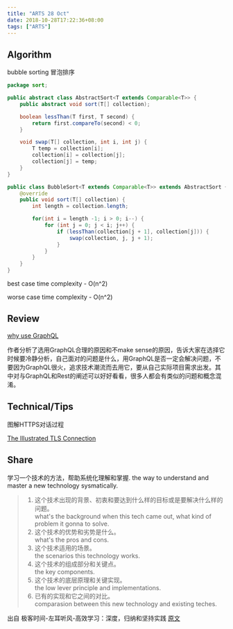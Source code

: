 ```yaml
---
title: "ARTS 28 Oct"
date: 2018-10-28T17:22:36+08:00
tags: ["ARTS"]
---
```


## Algorithm
bubble sorting 冒泡排序

``` java
package sort;

public abstract class AbstractSort<T extends Comparable<T>> {
    public abstract void sort(T[] collection);

    boolean lessThan(T first, T second) {
        return first.compareTo(second) < 0;
    }

    void swap(T[] collection, int i, int j) {
        T temp = collection[i];
        collection[i] = collection[j];
        collection[j] = temp;
    }
}

public class BubbleSort<T extends Comparable<T>> extends AbstractSort {
    @override
    public void sort(T[] collection) {
        int length = collection.length;

        for(int i = length -1; i > 0; i--) {
            for (int j = 0; j < i; j++) {
                if (lessThan(collection[j + 1], collection[j])) {
                    swap(collection, j, j + 1);
                }
            }
        }
    }
}
```
best case time complexity - O(n^2)

worse case time complexity - O(n^2)
## Review
[why use GraphQL](https://honest.engineering/posts/why-use-graphql-good-and-bad-reasons)

作者分析了选用GraphQL合理的原因和不make sense的原因，告诉大家在选择它时候要冷静分析，自己面对的问题是什么，用GraphQL是否一定会解决问题，不要因为GraphQL很火，追求技术潮流而去用它，要从自己实际项目需求出发。其中对与GraphQL和Rest的阐述可以好好看看，很多人都会有类似的问题和概念混淆。
## Technical/Tips
图解HTTPS对话过程

[The Illustrated TLS Connection](https://tls.ulfheim.net/)
## Share
学习一个技术的方法，帮助系统化理解和掌握.
the way to understand and master a new technology sysmatically.

> 1. 这个技术出现的背景、初衷和要达到什么样的目标或是要解决什么样的问题。  
> what's the background when this tech came out, what kind of problem it gonna to solve.
> 2. 这个技术的优势和劣势是什么。  
> what's the pros and cons.
> 3. 这个技术适用的场景。  
> the scenarios this technology works.
> 4. 这个技术的组成部分和关键点。  
> the key components.
> 5. 这个技术的底层原理和关键实现。  
> the low lever principle and implementations.
> 6. 已有的实现和它之间的对比。  
> comparasion between this new technology and existing teches. 

出自 极客时间-左耳听风-高效学习：深度，归纳和坚持实践 [原文](https://time.geekbang.org/column/article/14360)